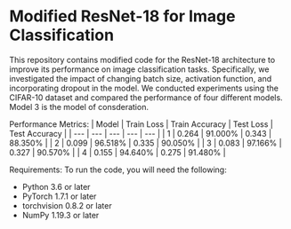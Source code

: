 # Modified ResNet-18 for Image Classification

This repository contains modified code for the ResNet-18 architecture to improve its performance on image classification tasks. Specifically, we investigated the impact of changing batch size, activation function, and incorporating dropout in the model. We conducted experiments using the CIFAR-10 dataset and compared the performance of four different models. Model 3 is the model of consderation.

Performance Metrics: 
| Model | Train Loss | Train Accuracy | Test Loss | Test Accuracy |
| --- | --- | --- | --- | --- |
| 1 | 0.264 | 91.000% | 0.343 | 88.350% |
| 2 | 0.099 | 96.518% | 0.335 | 90.050% |
| 3 | 0.083 | 97.166% | 0.327 | 90.570% |
| 4 | 0.155 | 94.640% | 0.275 | 91.480% |

Requirements:
To run the code, you will need the following:

- Python 3.6 or later
- PyTorch 1.7.1 or later
- torchvision 0.8.2 or later
- NumPy 1.19.3 or later
